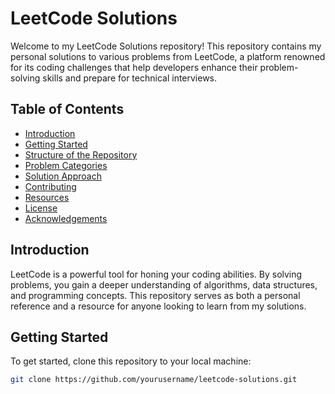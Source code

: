 # LeetCode Solutions

Welcome to my LeetCode Solutions repository! This repository contains my personal solutions to various problems from LeetCode, a platform renowned for its coding challenges that help developers enhance their problem-solving skills and prepare for technical interviews.

## Table of Contents

- [Introduction](#introduction)
- [Getting Started](#getting-started)
- [Structure of the Repository](#structure-of-the-repository)
- [Problem Categories](#problem-categories)
- [Solution Approach](#solution-approach)
- [Contributing](#contributing)
- [Resources](#resources)
- [License](#license)
- [Acknowledgements](#acknowledgements)

## Introduction

LeetCode is a powerful tool for honing your coding abilities. By solving problems, you gain a deeper understanding of algorithms, data structures, and programming concepts. This repository serves as both a personal reference and a resource for anyone looking to learn from my solutions.

## Getting Started

To get started, clone this repository to your local machine:

```bash
git clone https://github.com/yourusername/leetcode-solutions.git

